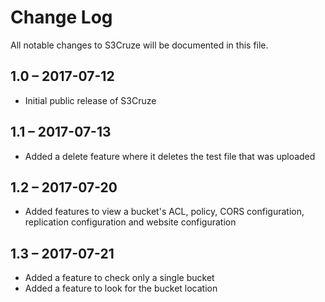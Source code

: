 # Change Log
All notable changes to S3Cruze will be documented in this file.

## 1.0 – 2017-07-12
- Initial public release of S3Cruze

## 1.1 – 2017-07-13
- Added a delete feature where it deletes the test file that was uploaded

## 1.2 – 2017-07-20
- Added features to view a bucket's ACL, policy, CORS configuration, replication configuration and website configuration

## 1.3 – 2017-07-21
- Added a feature to check only a single bucket
- Added a feature to look for the bucket location
